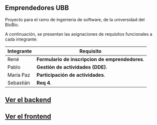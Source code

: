 ## Emprendedores UBB
Proyecto para el ramo de ingeniería de software, de la universidad del BíoBío.


A continuación, se presentan las asignaciones de requisitos funcionales a cada integrante:

| Integrante    | Requisito     |
| ------------- | ------------- |
| René          | **Formulario de inscripcion de emprendedores**.    |
| Pablo         | **Gestión de actividades (DDE)**.    |
| María Paz     | **Participación de actividades**.    |
| Sebastián     | **Req 4**.    | 

## [Ver el backend](./backend/Backend.md)
## [Ver el frontend](./frontend/Frontend.md)
